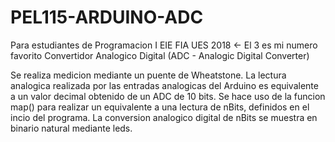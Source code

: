# PEL115-ARDUINO-ADC
Para estudiantes de Programacion I EIE FIA UES 2018
<- El 3 es mi numero favorito
Convertidor Analogico Digital (ADC - Analogic Digital Converter)

Se realiza medicion mediante un puente de Wheatstone.
La lectura analogica realizada por las entradas analogicas del Arduino es equivalente
a un valor decimal obtenido de un ADC de 10 bits. Se hace uso de la funcion map() para realizar
un equivalente a una lectura de nBits, definidos en el incio del programa.
La conversion analogico digital de nBits se muestra en binario natural mediante leds.
